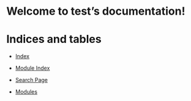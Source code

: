 <!-- test documentation master file, created by
sphinx-quickstart on Mon Feb 21 20:29:28 2022.
You can adapt this file completely to your liking, but it should at least
contain the root `toctree` directive. -->

# Welcome to test’s documentation!

# Indices and tables

- [Index](genindex.md)

- [Module Index](py-modindex.md)

- [Search Page](search.md)

- [Modules](backend/modules.md)
